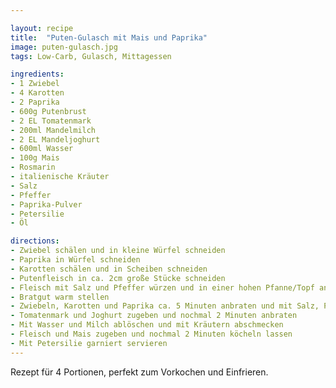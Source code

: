 ```yaml
---

layout: recipe
title:  "Puten-Gulasch mit Mais und Paprika"
image: puten-gulasch.jpg
tags: Low-Carb, Gulasch, Mittagessen

ingredients:
- 1 Zwiebel
- 4 Karotten
- 2 Paprika
- 600g Putenbrust
- 2 EL Tomatenmark
- 200ml Mandelmilch
- 2 EL Mandeljoghurt
- 600ml Wasser
- 100g Mais
- Rosmarin
- italienische Kräuter
- Salz
- Pfeffer
- Paprika-Pulver
- Petersilie
- Öl

directions:
- Zwiebel schälen und in kleine Würfel schneiden
- Paprika in Würfel schneiden
- Karotten schälen und in Scheiben schneiden
- Putenfleisch in ca. 2cm große Stücke schneiden
- Fleisch mit Salz und Pfeffer würzen und in einer hohen Pfanne/Topf anbraten
- Bratgut warm stellen
- Zwiebeln, Karotten und Paprika ca. 5 Minuten anbraten und mit Salz, Pfeffer, Paprika und Rosmarin würzen
- Tomatenmark und Joghurt zugeben und nochmal 2 Minuten anbraten
- Mit Wasser und Milch ablöschen und mit Kräutern abschmecken
- Fleisch und Mais zugeben und nochmal 2 Minuten köcheln lassen
- Mit Petersilie garniert servieren
---
```


Rezept für 4 Portionen, perfekt zum Vorkochen und Einfrieren.

